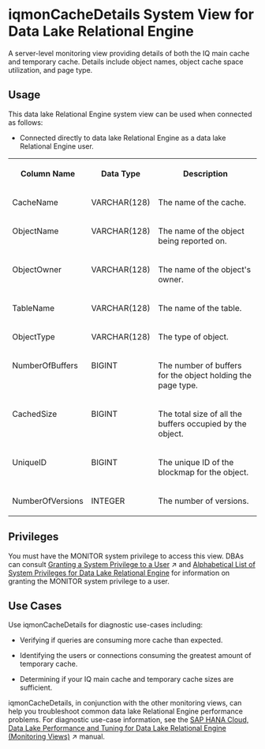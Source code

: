 <!-- loiof182cdc23a104bda842a61fd7c0e8967 -->

# iqmonCacheDetails System View for Data Lake Relational Engine

A server-level monitoring view providing details of both the IQ main cache and temporary cache. Details include object names, object cache space utilization, and page type.



<a name="loiof182cdc23a104bda842a61fd7c0e8967__section_skb_fwg_k4b"/>

## Usage

This data lake Relational Engine system view can be used when connected as follows:

-   Connected directly to data lake Relational Engine as a data lake Relational Engine user.


<table>
<tr>
<th valign="top">

Column Name

</th>
<th valign="top">

Data Type

</th>
<th valign="top">

Description

</th>
</tr>
<tr>
<td valign="top">

CacheName

</td>
<td valign="top">

VARCHAR\(128\)

</td>
<td valign="top">

The name of the cache.

</td>
</tr>
<tr>
<td valign="top">

ObjectName

</td>
<td valign="top">

VARCHAR\(128\)

</td>
<td valign="top">

The name of the object being reported on.

</td>
</tr>
<tr>
<td valign="top">

ObjectOwner

</td>
<td valign="top">

VARCHAR\(128\)

</td>
<td valign="top">

The name of the object's owner.

</td>
</tr>
<tr>
<td valign="top">

TableName

</td>
<td valign="top">

VARCHAR\(128\)

</td>
<td valign="top">

The name of the table.

</td>
</tr>
<tr>
<td valign="top">

ObjectType

</td>
<td valign="top">

VARCHAR\(128\)

</td>
<td valign="top">

The type of object.

</td>
</tr>
<tr>
<td valign="top">

NumberOfBuffers

</td>
<td valign="top">

BIGINT

</td>
<td valign="top">

The number of buffers for the object holding the page type.

</td>
</tr>
<tr>
<td valign="top">

CachedSize

</td>
<td valign="top">

BIGINT

</td>
<td valign="top">

The total size of all the buffers occupied by the object.

</td>
</tr>
<tr>
<td valign="top">

UniqueID

</td>
<td valign="top">

BIGINT

</td>
<td valign="top">

The unique ID of the blockmap for the object.

</td>
</tr>
<tr>
<td valign="top">

NumberOfVersions

</td>
<td valign="top">

INTEGER

</td>
<td valign="top">

The number of versions.

</td>
</tr>
</table>



<a name="loiof182cdc23a104bda842a61fd7c0e8967__section_kpt_vmz_1fb"/>

## Privileges

You must have the MONITOR system privilege to access this view. DBAs can consult [Granting a System Privilege to a User](https://help.sap.com/viewer/a89a0a8384f21015b1e7adbeca456f73/2024_1_QRC/en-US/a43bcb8284f210158039b1793a92a4fc.html "Allow the granting of specific system privileges to specific users, with or without administrative rights.") :arrow_upper_right: and [Alphabetical List of System Privileges for Data Lake Relational Engine](../080-sql-statements/alphabetical-list-of-system-privileges-for-data-lake-relational-engine-a449325.md) for information on granting the MONITOR system privilege to a user.



<a name="loiof182cdc23a104bda842a61fd7c0e8967__section_ahv_5mg_bfb"/>

## Use Cases

Use iqmonCacheDetails for diagnostic use-cases including:

-   Verifying if queries are consuming more cache than expected.

-   Identifying the users or connections consuming the greatest amount of temporary cache.

-   Determining if your IQ main cache and temporary cache sizes are sufficient.


iqmonCacheDetails, in conjunction with the other monitoring views, can help you troubleshoot common data lake Relational Engine performance problems. For diagnostic use-case information, see the [SAP HANA Cloud, Data Lake Performance and Tuning for Data Lake Relational Engine (Monitoring Views)](https://help.sap.com/viewer/028be133f34c4d2d998c6fbc258659c5/2024_1_QRC/en-US/56032dd760ca4790a55d069d4475b441.html "This document shows you how to use the monitoring views to monitor data lake Relational Engine system health, and to help you troubleshoot performance issues.") :arrow_upper_right: manual.

